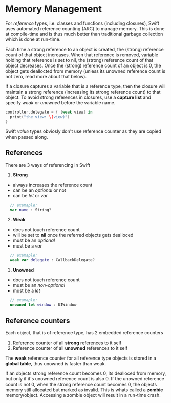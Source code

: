 # Memory Management

For _reference_ types, i.e. classes and functions (including closures), Swift uses automated reference counting (ARC) to manage memory. 
This is done at compile-time and is thus much better than traditional garbage collection which is done at run-time.

Each time a strong reference to an object is created, the (strong) reference count of that object increases.
When that reference is removed, variable holding that reference is set to nil, the (strong) reference count of that object decreases.
Once the (strong) reference count of an object is 0, the object gets deallocted from memory (unless its unowned reference count is not zero, read more about that below).

If a closure captures a variable that is a reference type, then the closure will maintain a strong reference (increasing its strong reference count) to that object. To avoid strong references in closures, use a **capture list** and specify _weak_ or _unowned_ before the variable name.
```swift
controller.delegate = { [weak view] in
  print("the view: \(view)")
}
```

Swift _value_ types obviosly don't use reference counter as they are copied when passed along.


## References

There are 3 ways of referencing in Swift

1. **Strong**
  - always increases the reference count 
  - can be an _optional_ or not
  - can be _let_ or _var_
  ```swift
    // examaple:
    var name : String?
  ```
  
2. **Weak**
  - does not touch reference count
  - will be set to **nil** once the referred objects gets dealloced
  - must be an _optional_
  - must be a _var_
  ```swift 
    // examaple:
    weak var delegate : CallbackDelegate? 
  ```
  
3. **Unowned**
  - does not touch reference count
  - must be an _non-optional_
  - must be a _let_
  ```swift
    // examaple:
    unowned let window : UIWindow 
  ```


## Reference counters
Each object, that is of reference type, has 2 embedded reference counters
1. Reference counter of all **strong** references to it self
2. Reference counter of all **unowned** references to it self

The **weak** reference counter for all reference type objects is stored in a **global table**, thus unowned is faster than weak.

If an objects strong reference count becomes 0, its dealloced from memory, but only if it's unowned reference count is also 0. 
If the unowned reference count is not 0, when the strong reference count becomes 0, the objects memory still allocated but marked as invalid. This is whats called a **zombie** memory/object. Accessing a zombie object will result in a run-time crash.
